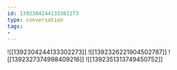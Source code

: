 ```yaml
---
id: 1392304244133302273
type: conversation
tags:
- 
---
```

![[1392304244133302273]]
![[1392326221904502787]]
![[1392327374998409216]]
![[1392351313749450752]]

